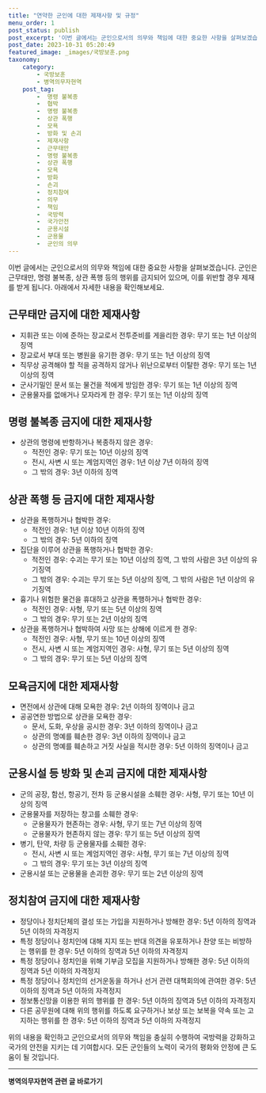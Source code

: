 ```yaml
---
title: "연약한 군인에 대한 제재사항 및 규정"
menu_order: 1
post_status: publish
post_excerpt: '이번 글에서는 군인으로서의 의무와 책임에 대한 중요한 사항을 살펴보겠습니다. 군인은 근무태만, 명령 불복종, 상관 폭행 등의 행위를 금지되어 있으며, 이를 위반할 경우 제재를 받게 됩니다. 아래에서 자세한 내용을 확인해보세요.'
post_date: 2023-10-31 05:20:49
featured_image: _images/국방보훈.png
taxonomy:
    category:
        - 국방보훈
        - 병역의무자현역
    post_tag:
        -  명령 불복종
        -  협박
        -  명령 불복종
        -  상관 폭행
        -  모욕
        -  방화 및 손괴
        -  제재사항
        -  근무태만
        -  명령 불복종
        -  상관 폭행
        -  모욕
        -  방화
        -  손괴
        -  정치참여
        -  의무
        -  책임
        -  국방력
        -  국가안전
        -  군용시설
        -  군용물
        -  군인의 의무
---
```



이번 글에서는 군인으로서의 의무와 책임에 대한 중요한 사항을 살펴보겠습니다. 군인은 근무태만, 명령 불복종, 상관 폭행 등의 행위를 금지되어 있으며, 이를 위반할 경우 제재를 받게 됩니다. 아래에서 자세한 내용을 확인해보세요.

## 근무태만 금지에 대한 제재사항

- 지휘관 또는 이에 준하는 장교로서 전투준비를 게을리한 경우: 무기 또는 1년 이상의 징역
- 장교로서 부대 또는 병원을 유기한 경우: 무기 또는 1년 이상의 징역
- 직무상 공격해야 할 적을 공격하지 않거나 위난으로부터 이탈한 경우: 무기 또는 1년 이상의 징역
- 군사기밀인 문서 또는 물건을 적에게 방임한 경우: 무기 또는 1년 이상의 징역
- 군용물자를 없애거나 모자라게 한 경우: 무기 또는 1년 이상의 징역

## 명령 불복종 금지에 대한 제재사항

- 상관의 명령에 반항하거나 복종하지 않은 경우:
    - 적전인 경우: 무기 또는 10년 이상의 징역
    - 전시, 사변 시 또는 계엄지역인 경우: 1년 이상 7년 이하의 징역
    - 그 밖의 경우: 3년 이하의 징역

## 상관 폭행 등 금지에 대한 제재사항

- 상관을 폭행하거나 협박한 경우:
    - 적전인 경우: 1년 이상 10년 이하의 징역
    - 그 밖의 경우: 5년 이하의 징역
- 집단을 이루어 상관을 폭행하거나 협박한 경우:
    - 적전인 경우: 수괴는 무기 또는 10년 이상의 징역, 그 밖의 사람은 3년 이상의 유기징역
    - 그 밖의 경우: 수괴는 무기 또는 5년 이상의 징역, 그 밖의 사람은 1년 이상의 유기징역
- 흉기나 위험한 물건을 휴대하고 상관을 폭행하거나 협박한 경우:
    - 적전인 경우: 사형, 무기 또는 5년 이상의 징역
    - 그 밖의 경우: 무기 또는 2년 이상의 징역
- 상관을 폭행하거나 협박하여 사망 또는 상해에 이르게 한 경우:
    - 적전인 경우: 사형, 무기 또는 10년 이상의 징역
    - 전시, 사변 시 또는 계엄지역인 경우: 사형, 무기 또는 5년 이상의 징역
    - 그 밖의 경우: 무기 또는 5년 이상의 징역

## 모욕금지에 대한 제재사항

- 면전에서 상관에 대해 모욕한 경우: 2년 이하의 징역이나 금고
- 공공연한 방법으로 상관을 모욕한 경우:
    - 문서, 도화, 우상을 공시한 경우: 3년 이하의 징역이나 금고
    - 상관의 명예를 훼손한 경우: 3년 이하의 징역이나 금고
    - 상관의 명예를 훼손하고 거짓 사실을 적시한 경우: 5년 이하의 징역이나 금고

## 군용시설 등 방화 및 손괴 금지에 대한 제재사항

- 군의 공장, 함선, 항공기, 전차 등 군용시설을 소훼한 경우: 사형, 무기 또는 10년 이상의 징역
- 군용물자를 저장하는 창고를 소훼한 경우:
    - 군용물자가 현존하는 경우: 사형, 무기 또는 7년 이상의 징역
    - 군용물자가 현존하지 않는 경우: 무기 또는 5년 이상의 징역
- 병기, 탄약, 차량 등 군용물자를 소훼한 경우:
    - 전시, 사변 시 또는 계엄지역인 경우: 사형, 무기 또는 7년 이상의 징역
    - 그 밖의 경우: 무기 또는 3년 이상의 징역
- 군용시설 또는 군용물을 손괴한 경우: 무기 또는 2년 이상의 징역

## 정치참여 금지에 대한 제재사항

- 정당이나 정치단체의 결성 또는 가입을 지원하거나 방해한 경우: 5년 이하의 징역과 5년 이하의 자격정지
- 특정 정당이나 정치인에 대해 지지 또는 반대 의견을 유포하거나 찬양 또는 비방하는 행위를 한 경우: 5년 이하의 징역과 5년 이하의 자격정지
- 특정 정당이나 정치인을 위해 기부금 모집을 지원하거나 방해한 경우: 5년 이하의 징역과 5년 이하의 자격정지
- 특정 정당이나 정치인의 선거운동을 하거나 선거 관련 대책회의에 관여한 경우: 5년 이하의 징역과 5년 이하의 자격정지
- 정보통신망을 이용한 위의 행위를 한 경우: 5년 이하의 징역과 5년 이하의 자격정지
- 다른 공무원에 대해 위의 행위를 하도록 요구하거나 보상 또는 보복을 약속 또는 고지하는 행위를 한 경우: 5년 이하의 징역과 5년 이하의 자격정지

위의 내용을 확인하고 군인으로서의 의무와 책임을 충실히 수행하여 국방력을 강화하고 국가의 안전을 지키는 데 기여합시다. 모든 군인들의 노력이 국가의 평화와 안정에 큰 도움이 될 것입니다.
<!-- wp:separator -->
<hr class="wp-block-separator has-alpha-channel-opacity"/>
<!-- /wp:separator -->

<!-- wp:group {"backgroundColor":"base","layout":{"type":"constrained"}} -->
<div class="wp-block-group has-base-background-color has-background"><!-- wp:paragraph {"align":"center","fontSize":"medium"} -->
<p class="has-text-align-center has-large-font-size"><strong>병역의무자현역 관련 글 바로가기</strong></p>
<!-- /wp:paragraph -->


<!-- wp:latest-posts
{"categories":[{"id":9912,"count":19,"description":"","link":"https://uknowlaw.com/category/%eb%b3%91%ec%97%ad%ec%9d%98%eb%ac%b4%ec%9e%90%ed%98%84%ec%97%ad/","name":"병역의무자현역","slug":"병역의무자현역","taxonomy":"category","parent":0,"meta":[],"_links":{"self":[{"href":"https://uknowlaw.com/wp-json/wp/v2/categories/9912"}],"collection":[{"href":"https://uknowlaw.com/wp-json/wp/v2/categories"}],"about":[{"href":"https://uknowlaw.com/wp-json/wp/v2/taxonomies/category"}],"wp:post_type":[{"href":"https://uknowlaw.com/wp-json/wp/v2/posts?categories=9912"}],"curies":[{"name":"wp","href":"https://api.w.org/{rel}","templated":true}]}}],"postsToShow":100,"excerptLength":28,"postLayout":"grid","columns":2,"featuredImageAlign":"left","featuredImageSizeSlug":"large","fontSize":18px} /--></div>
<!-- /wp:group -->